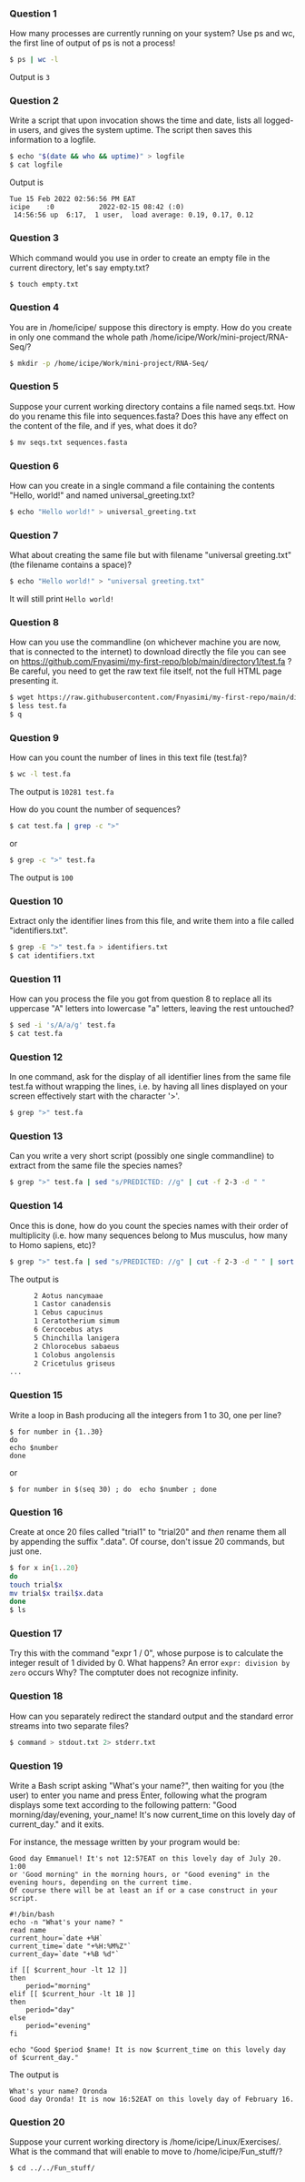 ### Question 1
How many processes are currently running on your system? Use ps and wc, the first line of output of ps is not a process!
```bash
$ ps | wc -l
```
Output is `3`

### Question 2
Write a script that upon invocation shows the time and date, lists all logged-in users, and gives the system uptime. 
The script then saves this information to a logfile.
```bash
$ echo "$(date && who && uptime)" > logfile
$ cat logfile
```
Output is 
```
Tue 15 Feb 2022 02:56:56 PM EAT
icipe    :0           2022-02-15 08:42 (:0)
 14:56:56 up  6:17,  1 user,  load average: 0.19, 0.17, 0.12
```

### Question 3
Which command would you use in order to create an empty file in the current directory, let's say empty.txt?
```bash
$ touch empty.txt
```

### Question 4
You are in /home/icipe/  suppose this directory is empty. How do you create in only one command the whole path /home/icipe/Work/mini-project/RNA-Seq/?
```bash
$ mkdir -p /home/icipe/Work/mini-project/RNA-Seq/
```

### Question 5
Suppose your current working directory contains a file named seqs.txt. How do you rename this file into sequences.fasta? 
Does this have any effect on the content of the file, and if yes, what does it do?
```bash
$ mv seqs.txt sequences.fasta
```
### Question 6
How can you create in a single command a file containing the contents "Hello, world!" and named universal_greeting.txt?
```bash
$ echo "Hello world!" > universal_greeting.txt
```

### Question 7
What about creating the same file but with filename "universal greeting.txt" (the filename contains a space)?
```bash
$ echo "Hello world!" > "universal greeting.txt"
```
It will still print `Hello world!`

### Question 8
How can you use the commandline (on whichever machine you are now, that is connected to the internet) to download directly the 
file you can see on https://github.com/Fnyasimi/my-first-repo/blob/main/directory1/test.fa ? Be careful, you need to get the raw text file itself, 
not the full HTML page presenting it.
 ```bash
 $ wget https://raw.githubusercontent.com/Fnyasimi/my-first-repo/main/directory1/test.fa
 $ less test.fa
 $ q
 ```
 
### Question 9
How can you count the number of lines in this text file (test.fa)?
```bash
$ wc -l test.fa
```
The output is `10281 test.fa`

How do you count the number of sequences?
```bash
$ cat test.fa | grep -c ">"
```
or
```bash
$ grep -c ">" test.fa
```
The output is `100`


### Question 10
Extract only the identifier lines from this file, and write them into a file called "identifiers.txt".
```bash
$ grep -E ">" test.fa > identifiers.txt
$ cat identifiers.txt
```

### Question 11
How can you process the file you got from question 8 to replace all its uppercase "A" letters into lowercase "a" letters, leaving the rest untouched?
```bash
$ sed -i 's/A/a/g' test.fa
$ cat test.fa
```

### Question 12
In one command, ask for the display of all identifier lines from the same file test.fa without wrapping the lines, i.e. by having all lines displayed 
on your screen effectively start with the character '>'.
```bash
$ grep ">" test.fa
```

### Question 13
Can you write a very short script (possibly one single commandline) to extract from the same file the species names?
```bash
$ grep ">" test.fa | sed "s/PREDICTED: //g" | cut -f 2-3 -d " "
```

### Question 14
Once this is done, how do you count the species names with their order of multiplicity 
(i.e. how many sequences belong to Mus musculus, how many to Homo sapiens, etc)?
```bash
$ grep ">" test.fa | sed "s/PREDICTED: //g" | cut -f 2-3 -d " " | sort | uniq -c
```
The output is
```bash
      2 Aotus nancymaae
      1 Castor canadensis
      1 Cebus capucinus
      1 Ceratotherium simum
      6 Cercocebus atys
      5 Chinchilla lanigera
      2 Chlorocebus sabaeus
      1 Colobus angolensis
      2 Cricetulus griseus
...
```

### Question 15
Write a loop in Bash producing all the integers from 1 to 30, one per line?
```
$ for number in {1..30}
do
echo $number
done
```
or
```
$ for number in $(seq 30) ; do  echo $number ; done
```

### Question 16
Create at once 20 files called "trial1" to "trial20" and *then* rename them all by appending the suffix ".data". 
Of course, don't issue 20 commands, but just one.
```bash
$ for x in{1..20}
do
touch trial$x
mv trial$x trail$x.data
done
$ ls
```

### Question 17
Try this with the command "expr 1 / 0", whose purpose is to calculate the integer result of 1 divided by 0. What happens?
An error `expr: division by zero` occurs
Why?
The comptuter does not recognize infinity.

### Question 18
How can you separately redirect the standard output and the standard error streams into two separate files?
```bash
$ command > stdout.txt 2> stderr.txt
```

### Question 19
Write a Bash script asking "What's your name?", then waiting for you (the user) to enter you name and press Enter, 
following what the program displays some text according to the following pattern:
"Good morning/day/evening, your_name!
It's now current_time on this lovely day of current_day." and it exits.

For instance, the message written by your program would be:
```
Good day Emmanuel! It's not 12:57EAT on this lovely day of July 20. 1:00
or 'Good morning" in the morning hours, or "Good evening" in the evening hours, depending on the current time.
Of course there will be at least an if or a case construct in your script.

```
```
#!/bin/bash 
echo -n "What's your name? "
read name 
current_hour=`date +%H` 
current_time=`date "+%H:%M%Z"` 
current_day=`date "+%B %d"` 

if [[ $current_hour -lt 12 ]]
then 
    period="morning"
elif [[ $current_hour -lt 18 ]]
then 
    period="day"
else 
    period="evening"
fi 

echo "Good $period $name! It is now $current_time on this lovely day of $current_day."
```

The output is 
```
What's your name? Oronda
Good day Oronda! It is now 16:52EAT on this lovely day of February 16.
```

### Question 20
Suppose your current working directory is /home/icipe/Linux/Exercises/. What is the command that will enable to move to /home/icipe/Fun_stuff/?
```bash
$ cd ../../Fun_stuff/
```
